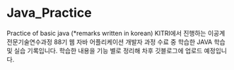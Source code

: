 # Java_Practice
Practice of basic java (*remarks written in korean)
KITRI에서 진행하는 이공계전문기술연수과정 88기 웹 자바 어플리케이션 개발자 과정 수료 중 학습한 JAVA 학습 및 실습 기록입니다. 학습한 내용을 기능 별로 정리해 차후 깃블로그에 업로드 예정입니다.
